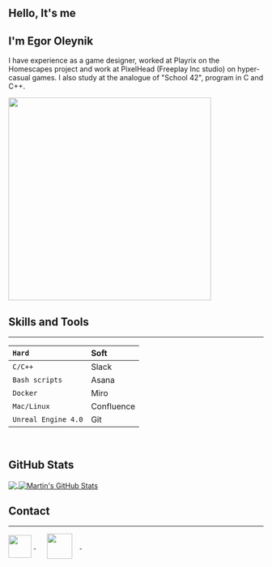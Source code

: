 ## Hello, It's me
## I'm Egor Oleynik

I have experience as a game designer, worked at Playrix on the Homescapes project and work at PixelHead (Freeplay Inc studio) on hyper-casual games. I also study at the analogue of "School 42", program in C and C++.

<img align="center" style="margin-right:5px" src="https://i.pinimg.com/736x/b3/df/85/b3df85d7b8c93b62159869bb14d298e9--nick-offerman-parks-department.jpg" width="400px" />

<br />

## Skills and Tools

---
| `Hard` | Soft |
| :----------- | :----------- |
| `C/C++` | Slack |
| `Bash scripts` | Asana |
| `Docker` | Miro |
| `Mac/Linux` | Confluence |
| `Unreal Engine 4.0` | Git |

<br />

## GitHub Stats

<a href="https://github.com/egovoryn">
  <img align="center" src="https://github-readme-stats.vercel.app/api/top-langs/?username=egovoryn&theme=moltack&text_color=86092C&langs_count=3&border_color=86092C" />
</a>
<a href="https://github.com/egovoryn">
  <img align="center" src="https://github-readme-stats.vercel.app/api?username=egovoryn&theme=moltack&show_icons=true&border_color=86092C" alt="Martin's GitHub Stats" />
</a>

<br />

## Contact

---

<p align="left">
  <a href="https://t.me/egovoryn" target="_blank" style='margin-right:10px'>
    <img align="center" style="margin-right:5px" src="https://upload.wikimedia.org/wikipedia/commons/thumb/8/83/Telegram_2019_Logo.svg/512px-Telegram_2019_Logo.svg.png" width="45px" />
  </a>
  &nbsp;&nbsp;
    <a href="mailto:protelariat@yandex.ru" target="_blank" >
    <img align="center" style="margin-right:15px" src="https://yastatic.net/iconostasis/_/ZPJ8fJU3QLcrqa5E2fUpDDqmgGs.svg" width="50px" />
  </a>
  &nbsp;&nbsp;
</p>
